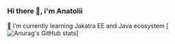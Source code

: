 ### Hi there 👋, i'm Anatolii
🌱 I’m currently learning Jakatra EE and Java ecosystem
[![Anurag's GitHub stats](https://github-readme-stats.vercel.app/api?username=stasiukevych&show_icons=true&theme=radical)]


<!--
**stasiukevych/stasiukevych** is a ✨ _special_ ✨ repository because its `README.md` (this file) appears on your GitHub profile.

Here are some ideas to get you started:

- 🔭 I’m currently working on ...
- 🌱 I’m currently learning ...
- 👯 I’m looking to collaborate on ...
- 🤔 I’m looking for help with ...
- 💬 Ask me about ...
- 📫 How to reach me: ...
- 😄 Pronouns: ...
- ⚡ Fun fact: ...
-->
